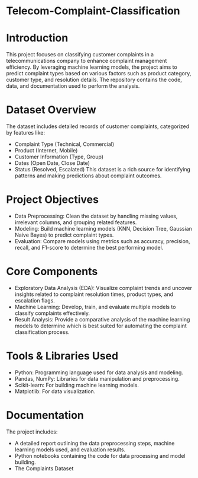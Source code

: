 # Telecom-Complaint-Classification
# Introduction
This project focuses on classifying customer complaints in a telecommunications company to enhance complaint management efficiency. By leveraging machine learning models, the project aims to predict complaint types based on various factors such as product category, customer type, and resolution details. The repository contains the code, data, and documentation used to perform the analysis.

# Dataset Overview
The dataset includes detailed records of customer complaints, categorized by features like:
- Complaint Type (Technical, Commercial)
- Product (Internet, Mobile)
- Customer Information (Type, Group)
- Dates (Open Date, Close Date)
- Status (Resolved, Escalated)
This dataset is a rich source for identifying patterns and making predictions about complaint outcomes.

# Project Objectives
- Data Preprocessing: Clean the dataset by handling missing values, irrelevant columns, and grouping related features.
- Modeling: Build machine learning models (KNN, Decision Tree, Gaussian Naive Bayes) to predict complaint types.
- Evaluation: Compare models using metrics such as accuracy, precision, recall, and F1-score to determine the best performing model.

# Core Components
- Exploratory Data Analysis (EDA): Visualize complaint trends and uncover insights related to complaint resolution times, product types, and escalation flags.
- Machine Learning: Develop, train, and evaluate multiple models to classify complaints effectively.
- Result Analysis: Provide a comparative analysis of the machine learning models to determine which is best suited for automating the complaint classification process.

# Tools & Libraries Used
- Python: Programming language used for data analysis and modeling.
- Pandas, NumPy: Libraries for data manipulation and preprocessing.
- Scikit-learn: For building machine learning models.
- Matplotlib: For data visualization.

# Documentation
The project includes:
- A detailed report outlining the data preprocessing steps, machine learning models used, and evaluation results.
- Python notebooks containing the code for data processing and model building.
- The Complaints Dataset
